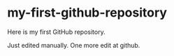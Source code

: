 # my-first-github-repository

Here is my first GitHub repository.

Just edited manually. One more edit at github.
